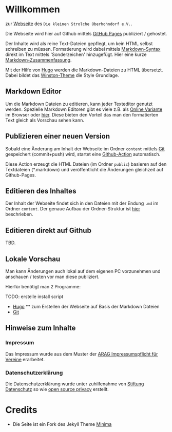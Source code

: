 


# Willkommen

zur [Webseite](https://kleinen-strolche-oberhohndorf.github.io/) des `Die kleinen Strolche Oberhohndorf e.V.`.

Die Webseite wird hier auf Github mittels [GitHub Pages](https://pages.github.com/) publiziert / gehostet.

Der Inhalte wird als reine Text-Dateien gepflegt, um kein HTML selbst schreiben zu müssen.
Formatierung wird dabei mittels [Markdown-Syntax](https://www.markdownguide.org/getting-started/)
direkt im Text mittels 'Sonderzeichen' hinzugefügt.
Hier eine kurze [Markdown-Zusammenfassung](https://www.markdownguide.org/cheat-sheet/).

Mit der Hilfe von [Hugo](https://gohugo.io/documentation/) werden die Markdown-Dateien zu HTML übersetzt.
Dabei bildet das [Winston-Theme](https://themes.gohugo.io/themes/hugo-winston-theme/) die Style Grundlage.

## Markdown Editor

Um die Markdown Dateien zu editieren, kann jeder Texteditor genutzt werden. Spezielle Markdown Editoren gibt
es viele z.B. als [Online Variante](https://dillinger.io/) im Browser oder [hier](https://github.com/marktext/marktext).
Diese bieten den Vorteil das man den formatierten Text gleich als Vorschau sehen kann.

## Publizieren einer neuen Version

Sobald eine Änderung am Inhalt der Webseite im Ordner `content`
mittels [Git](https://www.w3schools.com/git/default.asp) gespeichert (commit+push) wird,
startet eine [Github-Action](https://docs.github.com/en/actions) automatisch.

Diese Action erzeugt die HTML Dateien (im Ordner `public`) basieren auf den Textdateien (*.markdown)
und veröffentlicht die Änderungen gleichzeit auf Github-Pages.

## Editieren des Inhaltes

Der Inhalt der Webseite findet sich in den Dateien mit der Endung `.md` im Ordner `content`.
Der genaue Aufbau der Ordner-Struktur ist [hier](https://gohugo.io/content-management/organization/#organization-of-content-source) beschrieben.

## Editieren direkt auf Github

TBD.

## Lokale Vorschau

Man kann Änderungen auch lokal auf dem eigenen PC vorzunehmen und anschauen / testen vor man diese publiziert.

Hierfür benötigt man 2 Programme:

TODO: erstelle install script

* [Hugo](https://gohugo.io/installation/)
** zum Erstellen der Webseite auf Basis der Markdown Dateien
* [Git](https://git-scm.com/boo/en/v2/Getting-Started-Installing-Git)


## Hinweise zum Inhalte

### Impressum

Das Impressum wurde aus dem Muster der [ARAG Impressumspflicht für Vereine](https://www.arag.de/vereinsversicherung/sicheres-impressum-fuer-vereine/) erarbeitet.

### Datenschutzerklärung

Die Datenschutzerklärung wurde unter zuhilfenahme von [Stiftung Datenschutz](https://stiftungdatenschutz.org)
so wie [open source privacy](https://opr.vc/) erstellt.

# Credits

* Die Seite ist ein Fork des Jekyll Theme [Minima](https://github.com/jekyll/minima/)
